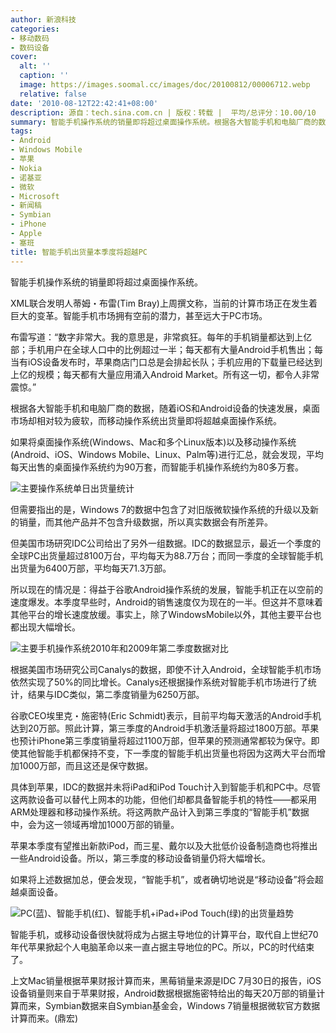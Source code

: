 ```yaml
---
author: 新浪科技
categories:
- 移动数码
- 数码设备
cover:
  alt: ''
  caption: ''
  image: https://images.soomal.cc/images/doc/20100812/00006712.webp
  relative: false
date: '2010-08-12T22:42:41+08:00'
description: 源自：tech.sina.com.cn | 版权：转载 |  平均/总评分：10.00/10
summary: 智能手机操作系统的销量即将超过桌面操作系统。根据各大智能手机和电脑厂商的数据，随着iOS和Android设备的快速发展，桌面市场却相对较为疲软，而移动操作系统出货量即将超越桌面操作系统。
tags:
- Android
- Windows Mobile
- 苹果
- Nokia
- 诺基亚
- 微软
- Microsoft
- 新闻稿
- Symbian
- iPhone
- Apple
- 塞班
title: 智能手机出货量本季度将超越PC
---
```


智能手机操作系统的销量即将超过桌面操作系统。



XML联合发明人蒂姆・布雷(Tim Bray)上周撰文称，当前的计算市场正在发生着巨大的变革。智能手机市场拥有空前的潜力，甚至远大于PC市场。



布雷写道：“数字非常大。我的意思是，非常疯狂。每年的手机销量都达到上亿部；手机用户在全球人口中的比例超过一半；每天都有大量Android手机售出；每当有iOS设备发布时，苹果商店门口总是会排起长队；手机应用的下载量已经达到上亿的规模；每天都有大量应用涌入Android Market。所有这一切，都令人非常震惊。”



根据各大智能手机和电脑厂商的数据，随着iOS和Android设备的快速发展，桌面市场却相对较为疲软，而移动操作系统出货量即将超越桌面操作系统。



如果将桌面操作系统(Windows、Mac和多个Linux版本)以及移动操作系统(Android、iOS、Windows Mobile、Linux、Palm等)进行汇总，就会发现，平均每天出售的桌面操作系统约为90万套，而智能手机操作系统约为80多万套。



![主要操作系统单日出货量统计](https://images.soomal.cc/images/doc/20100812/00006712.webp)



但需要指出的是，Windows 7的数据中包含了对旧版微软操作系统的升级以及新的销量，而其他产品并不包含升级数据，所以真实数据会有所差异。



但美国市场研究IDC公司给出了另外一组数据。IDC的数据显示，最近一个季度的全球PC出货量超过8100万台，平均每天为88.7万台；而同一季度的全球智能手机出货量为6400万部，平均每天71.3万部。



所以现在的情况是：得益于谷歌Android操作系统的发展，智能手机正在以空前的速度爆发。本季度早些时，Android的销售速度仅为现在的一半。但这并不意味着其他平台的增长速度放缓。事实上，除了WindowsMobile以外，其他主要平台也都出现大幅增长。



![主要手机操作系统2010年和2009年第二季度数据对比](https://images.soomal.cc/images/doc/20100812/00006713.webp)



根据美国市场研究公司Canalys的数据，即使不计入Android，全球智能手机市场依然实现了50%的同比增长。Canalys还根据操作系统对智能手机市场进行了统计，结果与IDC类似，第二季度销量为6250万部。



谷歌CEO埃里克・施密特(Eric Schmidt)表示，目前平均每天激活的Android手机达到20万部。照此计算，第三季度的Android手机激活量将超过1800万部。苹果也预计iPhone第三季度销量将超过1100万部，但苹果的预测通常都较为保守。即使其他智能手机都保持不变，下一季度的智能手机出货量也将因为这两大平台而增加1000万部，而且这还是保守数据。



具体到苹果，IDC的数据并未将iPad和iPod Touch计入到智能手机和PC中。尽管这两款设备可以替代上网本的功能，但他们却都具备智能手机的特性――都采用ARM处理器和移动操作系统。将这两款产品计入到第三季度的“智能手机”数据中，会为这一领域再增加1000万部的销量。



苹果本季度有望推出新款iPod，而三星、戴尔以及大批低价设备制造商也将推出一些Android设备。所以，第三季度的移动设备销量仍将大幅增长。



如果将上述数据加总，便会发现，“智能手机”，或者确切地说是“移动设备”将会超越桌面设备。



![PC(蓝)、智能手机(红)、智能手机+iPad+iPod Touch(绿)的出货量趋势](https://images.soomal.cc/images/doc/20100812/00006714.webp)



智能手机，或移动设备很快就将成为占据主导地位的计算平台，取代自上世纪70年代苹果掀起个人电脑革命以来一直占据主导地位的PC。所以，PC的时代结束了。



上文Mac销量根据苹果财报计算而来，黑莓销量来源是IDC 7月30日的报告，iOS设备销量则来自于苹果财报，Android数据根据施密特给出的每天20万部的销量计算而来，Symbian数据来自Symbian基金会，Windows 7销量根据微软官方数据计算而来。(鼎宏)